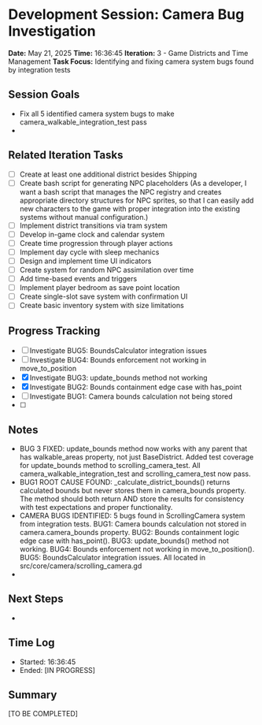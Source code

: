 # Development Session: Camera Bug Investigation
**Date:** May 21, 2025
**Time:** 16:36:45
**Iteration:** 3 - Game Districts and Time Management
**Task Focus:** Identifying and fixing camera system bugs found by integration tests

## Session Goals
- Fix all 5 identified camera system bugs to make camera_walkable_integration_test pass
- 

## Related Iteration Tasks
- [ ] Create at least one additional district besides Shipping
- [ ] Create bash script for generating NPC placeholders (As a developer, I want a bash script that manages the NPC registry and creates appropriate directory structures for NPC sprites, so that I can easily add new characters to the game with proper integration into the existing systems without manual configuration.)
- [ ] Implement district transitions via tram system
- [ ] Develop in-game clock and calendar system
- [ ] Create time progression through player actions
- [ ] Implement day cycle with sleep mechanics
- [ ] Design and implement time UI indicators
- [ ] Create system for random NPC assimilation over time
- [ ] Add time-based events and triggers
- [ ] Implement player bedroom as save point location
- [ ] Create single-slot save system with confirmation UI
- [ ] Create basic inventory system with size limitations

## Progress Tracking
- [ ] Investigate BUG5: BoundsCalculator integration issues
- [ ] Investigate BUG4: Bounds enforcement not working in move_to_position
- [x] Investigate BUG3: update_bounds method not working
- [x] Investigate BUG2: Bounds containment edge case with has_point
- [ ] Investigate BUG1: Camera bounds calculation not being stored
- [ ] 

## Notes
- BUG 3 FIXED: update_bounds method now works with any parent that has walkable_areas property, not just BaseDistrict. Added test coverage for update_bounds method to scrolling_camera_test. All camera_walkable_integration_test and scrolling_camera_test now pass.
- BUG1 ROOT CAUSE FOUND: _calculate_district_bounds() returns calculated bounds but never stores them in camera_bounds property. The method should both return AND store the results for consistency with test expectations and proper functionality.
- CAMERA BUGS IDENTIFIED: 5 bugs found in ScrollingCamera system from integration tests. BUG1: Camera bounds calculation not stored in camera.camera_bounds property. BUG2: Bounds containment logic edge case with has_point(). BUG3: update_bounds() method not working. BUG4: Bounds enforcement not working in move_to_position(). BUG5: BoundsCalculator integration issues. All located in src/core/camera/scrolling_camera.gd
- 

## Next Steps
- 

## Time Log
- Started: 16:36:45
- Ended: [IN PROGRESS]

## Summary
[TO BE COMPLETED]

